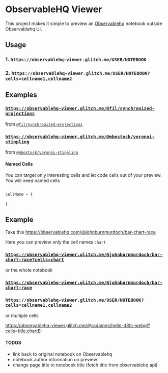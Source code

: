 # ObservableHQ Viewer 

This project makes it simple to preview an [Observablehq](https://observablehq.com/) notebook outside Observablehq UI.

## Usage

### 1. `https://observablehq-viewer.glitch.me/USER/NOTEBOOK`
### 2. `https://observablehq-viewer.glitch.me/USER/NOTEBOOK?cells=cellname1,cellname2`


## Examples



### [`https://observablehq-viewer.glitch.me/@fil/synchronized-projections`](https://observablehq-viewer.glitch.me/@fil/synchronized-projections)

from [`@fil/synchronized-projections`](https://observablehq.com/@fil/synchronized-projections)

### [`https://observablehq-viewer.glitch.me/@mbostock/voronoi-stippling`](https://observablehq-viewer.glitch.me/@mbostock/voronoi-stippling)

from [`@mbostock/voronoi-stippling`](https://observablehq.com/@mbostock/voronoi-stippling)


#### Named Cells

You can target only interesting cells and let code cells out of your preview. You will need named cells

```js

cellName = {
  
}
```
## Example

Take this https://observablehq.com/@johnburnmurdoch/bar-chart-race

Here you can preview only the cell names `chart` 

### [`https://observablehq-viewer.glitch.me/@johnburnmurdoch/bar-chart-race?cells=chart`](https://observablehq-viewer.glitch.me/@johnburnmurdoch/bar-chart-race?cells=chart)


or the whole notebook

### [`https://observablehq-viewer.glitch.me/@johnburnmurdoch/bar-chart-race`](https://observablehq-viewer.glitch.me/@johnburnmurdoch/bar-chart-race)



### `https://observablehq-viewer.glitch.me/USER/NOTEBOOK?cells=cellname1,cellname2`



or multiple cells

https://observablehq-viewer.glitch.me/@radames/hello-d3fc-webgl?cells=title,chartEl

#### TODOS
 - link back to original notebook on Observablehq
 - notebook author information on preview
 - change page title to notebook title (fetch title from observablehq api)
